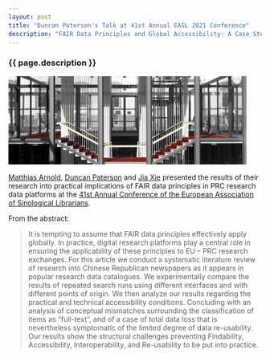```yaml
---
layout: post
title: "Duncan Paterson's Talk at 41st Annual EASL 2021 Conference"
description: "FAIR Data Principles and Global Accessibility: A Case Study"
---
```


<h3>{{ page.description }}</h3>

<span class="image left"><img src="/assets/images/cats_lib.jpg"></span>

[Matthias Arnold](https://www.asia-europe.uni-heidelberg.de/de/personen/person/persdetail/arnold.html), [Duncan Paterson](https://www.sinologie.uni-freiburg.de/Mitarbeiterinnen/projektmitarbeiterinnen/duncanpaterson) and [Jia Xie](https://www.researchgate.net/profile/Jia-Xie) presented the results of their research into practical implications of FAIR data principles in PRC research data platforms at the [41st Annual Conference of the European Association of Sinological Librarians](http://easl.org/min.html).

From the abstract:
>It is tempting to assume that FAIR data principles effectively apply globally. In practice, digital research platforms play a central role in ensuring the applicability of these principles to EU – PRC research exchanges. For this article we conduct a systematic literature review of research into Chinese Republican newspapers as it appears in popular research data catalogues. We experimentally compare the results of repeated search runs using different interfaces and with different points of origin. We then analyze our results regarding the practical and technical accessibility conditions. Concluding with an analysis of conceptual mismatches surrounding the classification of items as “full-text“, and of a case of total data loss that is nevertheless symptomatic of the limited degree of data re-usability. Our results show the structural challenges preventing Findability, Accessibility, Interoperability, and Re-usability to be put into practice.
